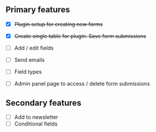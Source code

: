 ## Primary features

- [x] ~~Plugin setup for creating new forms~~
- [x] ~~Create single table for plugin. Save form submissions~~
- [ ] Add / edit fields
- [ ] Send emails
- [ ] Field types
- [ ] Admin panel page to access / delete form submissions


## Secondary features

- [ ] Add to newsletter
- [ ] Conditional fields
